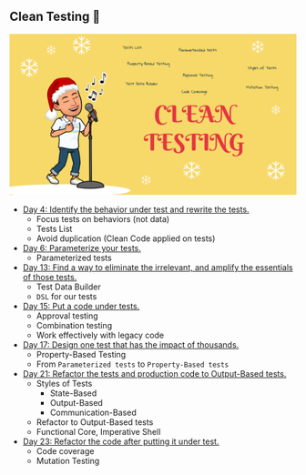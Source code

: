 ## Clean Testing 🧼
![Clean Testing Learning path](../img/clean-testing.png)

- [Day 4: Identify the behavior under test and rewrite the tests.](../exercise/day04/docs/challenge.md)
  - Focus tests on behaviors (not data)
  - Tests List
  - Avoid duplication (Clean Code applied on tests)
- [Day 6: Parameterize your tests.](../exercise/day06/docs/challenge.md)
  - Parameterized tests
- [Day 13: Find a way to eliminate the irrelevant, and amplify the essentials of those tests.](../exercise/day13/docs/challenge.md)
  - Test Data Builder
  - `DSL` for our tests
- [Day 15: Put a code under tests.](../exercise/day15/docs/challenge.md)
  - Approval testing
  - Combination testing
  - Work effectively with legacy code
- [Day 17: Design one test that has the impact of thousands.](../exercise/day17/docs/challenge.md)
  - Property-Based Testing
  - From `Parameterized tests` to `Property-Based tests`
- [Day 21: Refactor the tests and production code to Output-Based tests.](../exercise/day21/docs/challenge.md)
  - Styles of Tests
    - State-Based
    - Output-Based
    - Communication-Based
  - Refactor to Output-Based tests
  - Functional Core, Imperative Shell
- [Day 23: Refactor the code after putting it under test.](../exercise/day23/docs/challenge.md)
  - Code coverage
  - Mutation Testing